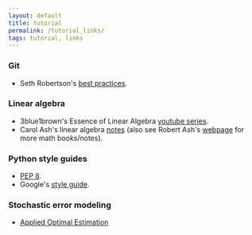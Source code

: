 ```yaml
---
layout: default
title: tutorial
permalink: /tutorial_links/
tags: tutorial, links
---
```


### Git
* Seth Robertson's [best practices](http://sethrobertson.github.io/GitBestPractices/).

### Linear algebra
* 3blue1brown's Essence of Linear Algebra [youtube series](https://www.youtube.com/playlist?list=PLZHQObOWTQDPD3MizzM2xVFitgF8hE_ab).
* Carol Ash's linear algebra [notes](https://faculty.math.illinois.edu/~ash/LinearAlg.html) (also see Robert Ash's [webpage](https://faculty.math.illinois.edu/~r-ash/) for more math books/notes).

### Python style guides
* [PEP 8](https://www.python.org/dev/peps/pep-0008/).
* Google's [style guide](http://google.github.io/styleguide/pyguide.html).

### Stochastic error modeling
* [Applied Optimal Estimation](http://users.isr.ist.utl.pt/~pjcro/temp/Applied%20Optimal%20Estimation%20-%20Gelb.pdf)
